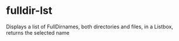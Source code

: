 # fulldir-lst
Displays a list of FullDirnames, both directories and files, in a Listbox, returns the selected name
